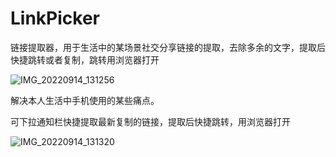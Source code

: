 # LinkPicker
链接提取器，用于生活中的某场景社交分享链接的提取，去除多余的文字，提取后快捷跳转或者复制，跳转用浏览器打开

![IMG_20220914_131256](https://user-images.githubusercontent.com/57706599/190065119-034909dd-6943-48b0-891e-d3d582d85b6e.jpg)



解决本人生活中手机使用的某些痛点。

可下拉通知栏快捷提取最新复制的链接，提取后快捷跳转，用浏览器打开

![IMG_20220914_131320](https://user-images.githubusercontent.com/57706599/190065146-60489639-a454-497c-a400-2fd48c7d2d4f.jpg)

